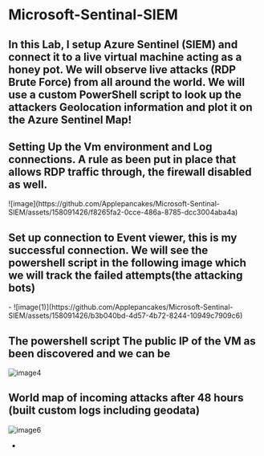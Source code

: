 # Microsoft-Sentinal-SIEM

<h2> In this Lab, I setup Azure Sentinel (SIEM) and connect it to a live virtual machine acting as a honey pot. We will observe live attacks (RDP Brute Force) from all around the world. We will use a custom PowerShell script to look up the attackers Geolocation information and plot it on the Azure Sentinel Map! </h2> 


 <h2>Setting Up the Vm environment and Log connections. A rule as been put in place that allows RDP traffic through, the firewall disabled as well. </h2> 
![image](https://github.com/Applepancakes/Microsoft-Sentinal-SIEM/assets/158091426/f8265fa2-0cce-486a-8785-dcc3004aba4a)

 
 

 <h2>Set up connection to Event viewer, this is my successful connection. We will see the powershell script in the following image which we will track the failed attempts(the attacking bots)</h2> 
-
![image(1)](https://github.com/Applepancakes/Microsoft-Sentinal-SIEM/assets/158091426/b3b040bd-4d57-4b72-8244-10949c7909c6)



<h2>The powershell script The public IP of the VM as been discovered and we can be</h2> 
 

![image4](https://github.com/Applepancakes/Microsoft-Sentinal-SIEM/assets/158091426/6599d2f1-c4f2-4d8c-9815-ea399de690da)

 


<h2>World map of incoming attacks after 48 hours (built custom logs including geodata)</h2>
 
 
![image6](https://github.com/Applepancakes/Microsoft-Sentinal-SIEM/assets/158091426/9d684f53-facb-40bc-ac39-6eb91d4e02a1)


 

-
